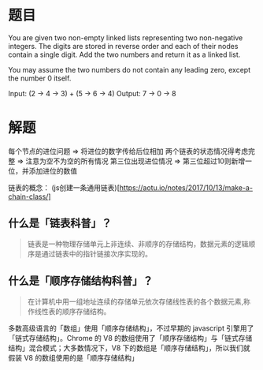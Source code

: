 # 题目
You are given two non-empty linked lists representing two non-negative integers. The digits are stored in reverse order and each of their nodes contain a single digit. Add the two numbers and return it as a linked list.

You may assume the two numbers do not contain any leading zero, except the number 0 itself.

Input: (2 -> 4 -> 3) + (5 -> 6 -> 4)
Output: 7 -> 0 -> 8

# 解题
每个节点的进位问题 => 将进位的数字传给后位相加
两个链表的状态情况得考虑完整 => 注意为空不为空的所有情况
第三位出现进位情况 => 第三位超过10则新增一位，并添加进位的数值

链表的概念： (js创建一条通用链表)[https://aotu.io/notes/2017/10/13/make-a-chain-class/]

## 什么是「链表科普」？

> 链表是一种物理存储单元上非连续、非顺序的存储结构，数据元素的逻辑顺序是通过链表中的指针链接次序实现的。

## 什么是「顺序存储结构科普」？

> 在计算机中用一组地址连续的存储单元依次存储线性表的各个数据元素,称作线性表的顺序存储结构。

多数高级语言的「数组」使用「顺序存储结构」，不过早期的 javascript 引擎用了「链式存储结构」。Chrome 的 V8 的数组使用了「顺序存储结构」与「链式存储结构」混合模式；大多数情况下，V8 下的数组是「顺序存储结构」，所以我们就假装 V8 的数组使用的是「顺序存储结构」
